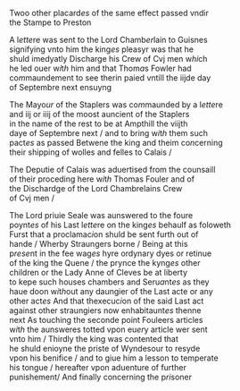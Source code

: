 ---
---
<div><div>
	<p>
		Twoo other placard<i>es</i> of the same effect passed vndir
		<br />the Stampe to 			Preston
	</p>
      <p>
		A l<i>ette</i>re was sent to the Lord Chamb<i>er</i>lain to Guisnes
		<br />signifying vnto him the king<i>es</i> pleasyr was that he
		<br />shuld imedyatly Discharge his Crew of Cvj men w<i>hi</i>ch
		<br />he led ouer w<i>i</i>t<i>h</i> him and that Thom<i>a</i>s Fowler had
		<br />co<i>m</i>maundement to see therin paied vntill the iijde day
		<br />of Septembre next ensuyng
	</p>
      <p>
		The Mayo<i>ur</i> of the Staplers was co<i>m</i>maunded by a l<i>ette</i>re
		<br />and iij or iiij of the moost auncient of the Staplers
		<br />in the name of the rest to be at Ampthill the viijth
		<br />daye of Septembre next / and to bring w<i>i</i>t<i>h</i> them such
		<br />pact<i>es</i> as passed Betwene the king and theim co<i>n</i>cerning
		<br />their shipping of wolles and felles to Calais /
	</p>
      <p>
		The Deputie of Calais was aduertised from the counsaill
		<br />of their proceding here w<i>i</i>t<i>h</i> Thomas Fouler and of
		<br />the Dischardge of the Lord Chambrelains Crew
		<br />of Cvj men /
	</p>
      <p>
		The Lord priuie Seale was aunswered to the foure
		<br />poynt<i>es</i> of his Last l<i>ette</i>re on the king<i>es</i> behaulf as foloweth
		<br />Furst that a proclamac<i>i</i>on shuld be sent furth out of
		<br />hande / Wherby Straungers borne / Being at this
		<br />p<i>rese</i>nt in the fee wag<i>es</i> hyre ordynary dyes or retinue
		<br />of the king the Quene / the prynce the kyng<i>es</i> other
		<br />children or the Lady Anne of Cleves be at liberty
		<br />to kepe such houses 		chambers and Seru<i>a</i>nt<i>es</i> as they
		<br />haue doon w<i>i</i>t<i>h</i>out any daungier of the Last acte or any
		<br />other act<i>es</i> And that thexecuc<i>i</i>on of the said Last act
		<br />against other straungiers now enhabitaunt<i>es</i> thenne
		<br />next As touching the seconde point Fouleers articles
		<br />w<i>i</i>t<i>h</i> the aunsweres totted vpon eu<i>er</i>y article wer sent
		<br />vnto him / Thirdly the king was contented that
		<br />he shuld enioyne the priste of Wyndesour to resyde
		<br />vpon his benifice / and to giue him a lesson to temperate
		<br />his tongue / hereafter vpon aduenture of further
		<br />punishement/ And finally concerning the p<i>ri</i>soner
		</p></div></div>